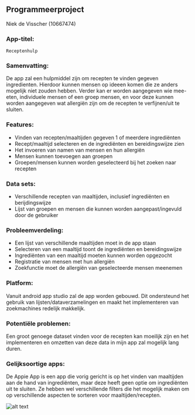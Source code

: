 ## Programmeerproject
Niek de Visscher (10667474)

### App-titel:  
	Receptenhulp
	
### Samenvatting: ###
De app zal een hulpmiddel zijn om recepten te vinden gegeven ingredienten. Hierdoor kunnen mensen op ideeen komen die ze anders mogelijk niet zouden hebben. Verder kan er worden aangegeven wie mee-eten, individuele mensen of een groep mensen, en voor deze kunnen worden aangegeven wat allergiën zijn om de recepten te verfijnen/uit te sluiten.

### Features: ###
* Vinden van recepten/maaltijden gegeven 1 of meerdere ingrediënten
* Recept/maaltijd selecteren en de ingrediënten en bereidingswijze zien
* Het invoeren van namen van mensen en hun allergiën
* Mensen kunnen toevoegen aan groepen
* Groepen/mensen kunnen worden geselecteerd bij het zoeken naar recepten

### Data sets: ###
* Verschillende recepten van maaltijden, inclusief ingrediënten en berijdingswijze
* Lijst van groepen en mensen die kunnen worden aangepast/ingevuld door de gebruiker

### Probleemverdeling: ###
* Een lijst van verschillende maaltijden moet in de app staan
* Selecteren van een maaltijd toont de ingrediënten en bereidingswijze
* Ingrediënten van een maaltijd moeten kunnen worden opgezocht
* Registratie van mensen met hun allergiën
* Zoekfunctie moet de allergiën van geselecteerde mensen meenemen 

### Platform: ###
Vanuit android app studio zal de app worden gebouwd. Dit ondersteund het gebruik van lijsten/dataverzamelingen en maakt het implementeren van zoekmachines redelijk makkelijk.

### Potentiële problemen: ###
Een groot genoege dataset vinden voor de recepten kan moeilijk zijn en het implementeren en omzetten van deze data in mijn app zal mogelijk lang duren. 

### Gelijksoortige apps: ###
De Appie App is een app die vorig gericht is op het vinden van maaltijden aan de hand van ingrediënten, maar deze heeft geen optie om ingrediënten uit te sluiten. Ze hebben wel verschillende filters die het mogelijk maken om op verschillende aspecten te sorteren voor maaltijden/recepten.

![alt text](https://github.com/ndevisscher/Programmeerproject/doc/schets.png "1")
